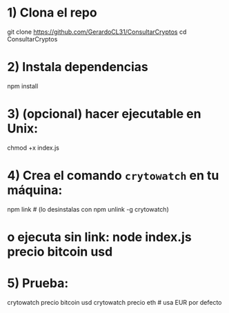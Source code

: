 

# 1) Clona el repo
git clone https://github.com/GerardoCL31/ConsultarCryptos
cd ConsultarCryptos

# 2) Instala dependencias
npm install

# 3) (opcional) hacer ejecutable en Unix:
chmod +x index.js

# 4) Crea el comando `crytowatch` en tu máquina:
npm link        # (lo desinstalas con npm unlink -g crytowatch)
# o ejecuta sin link: node index.js precio bitcoin usd

# 5) Prueba:
crytowatch precio bitcoin usd
crytowatch precio eth           # usa EUR por defecto

